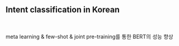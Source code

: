 ## **Intent classification in Korean**

<br>

meta learning & few-shot & joint pre-training를 통한 BERT의 성능 향상

